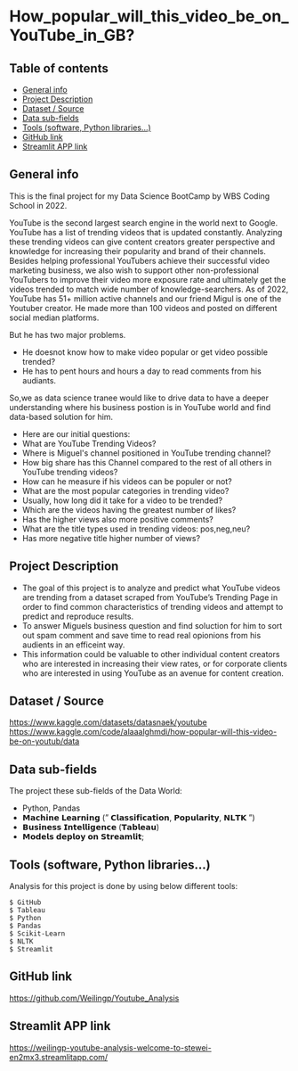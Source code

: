 # How_popular_will_this_video_be_on_YouTube_in_GB?

## Table of contents
* [General info](#general-info)
* [Project Description](#Project-Description)
* [Dataset / Source](#Dataset-/-Source)
* [Data sub-fields](#Data-sub-fields)
* [Tools (software, Python libraries…)](#Tools-(software,-Python-libraries…))
* [GitHub link](#GitHub-link)
* [Streamlit APP link](#Streamlit-APP-link)


## General info
This is the final project for my Data Science BootCamp by WBS Coding School in 2022.

YouTube is the second largest search engine in the world next to Google. YouTube has a list of trending videos that is updated constantly. Analyzing these trending videos can give content creators greater perspective and knowledge for increasing their popularity and brand of their channels.
Besides helping professional YouTubers achieve their successful video marketing business, we also wish to support other non-professional YouTubers to improve their video more exposure rate and ultimately get the videos trended to match wide number of knowledge-searchers.
As of 2022, YouTube has 51+ million active channels and our friend Migul is one of the Youtuber creator. He made more than 100 videos and posted on different social median platforms. 

But he has two major problems. 
* He doesnot know how to make video popular or get video possible trended?
* He has to pent hours and hours a day to read comments from his audiants.

So,we as data science tranee would like to drive data to have a deeper understanding where his business postion is in YouTube world and find data-based solution for him.

* Here are our initial questions:
* What are YouTube Trending Videos?
* Where is Miguel's channel positioned in YouTube trending channel?
* How big share has this Channel compared to the rest of all others in    
    YouTube trending videos?
* How can he measure if his videos can be populer or not? 
* What are the most popular categories in trending video?
* Usually, how long did it take for a video to be trended?
* Which are the videos having the greatest number of likes?
* Has the higher views also more positive comments?
* What are the title types used in trending videos: pos,neg,neu? 
* Has more negative title higher number of views?


## Project Description
* The goal of this project is to analyze and predict what YouTube videos are trending from a dataset scraped from YouTube’s Trending Page in order to find common characteristics of trending videos and attempt to predict and reproduce results.
* To answer Miguels business question and find soluction for him to sort out spam comment and save time to read real opionions from his audients in an efficeint way. 
* This information could be valuable to other individual content creators who are interested in increasing their view rates, or for corporate clients  who are interested in using YouTube as an avenue for content creation.

## Dataset / Source
https://www.kaggle.com/datasets/datasnaek/youtube
https://www.kaggle.com/code/alaaalghmdi/how-popular-will-this-video-be-on-youtub/data

## Data sub-fields
The project these sub-fields of the Data World:
* Python, Pandas
* 𝗠𝗮𝗰𝗵𝗶𝗻𝗲 𝗟𝗲𝗮𝗿𝗻𝗶𝗻𝗴 
              (” 
              𝗖𝗹𝗮𝘀𝘀𝗶𝗳𝗶𝗰𝗮𝘁𝗶𝗼𝗻,
              𝗣𝗼𝗽𝘂𝗹𝗮𝗿𝗶𝘁𝘆,
              𝗡𝗟𝗧𝗞 
              ”) 
* 𝗕𝘂𝘀𝗶𝗻𝗲𝘀𝘀 𝗜𝗻𝘁𝗲𝗹𝗹𝗶𝗴𝗲𝗻𝗰𝗲 (𝗧𝗮𝗯𝗹𝗲𝗮𝘂)
* 𝗠𝗼𝗱𝗲𝗹𝘀 𝗱𝗲𝗽𝗹𝗼𝘆 𝗼𝗻 𝗦𝘁𝗿𝗲𝗮𝗺𝗹𝗶𝘁;


## Tools (software, Python libraries…)
Analysis for this project is done by using below different tools:

```
$ GitHub
$ Tableau
$ Python
$ Pandas
$ Scikit-Learn
$ NLTK
$ Streamlit
```

## GitHub link
https://github.com/Weilingp/Youtube_Analysis

## Streamlit APP link
https://weilingp-youtube-analysis-welcome-to-stewei-en2mx3.streamlitapp.com/

